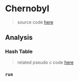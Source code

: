 # Chernobyl

> source code [here](./dump.asm)

## Analysis

### Hash Table

> related pseudo c code [here](./hash_table.c)

### `run`

```c

```
